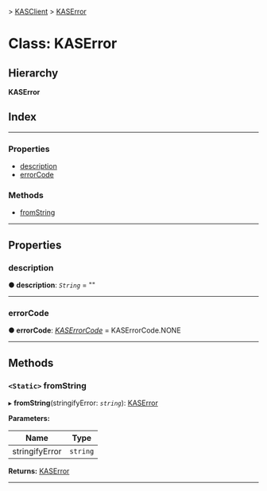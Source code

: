 [](../README.md) > [KASClient](../modules/kasclient.md) > [KASError](../classes/kasclient.kaserror.md)

# Class: KASError

## Hierarchy

**KASError**

## Index

---

### Properties

* [description](kasclient.kaserror.md#description)
* [errorCode](kasclient.kaserror.md#errorcode)

### Methods

* [fromString](kasclient.kaserror.md#fromstring)

---

## Properties

<a id="description"></a>

###  description

**● description**: *`String`* = ""

___
<a id="errorcode"></a>

###  errorCode

**● errorCode**: *[KASErrorCode](../enums/kasclient.kaserrorcode.md)* =  KASErrorCode.NONE

___

## Methods

<a id="fromstring"></a>

### `<Static>` fromString

▸ **fromString**(stringifyError: *`string`*): [KASError](kasclient.kaserror.md)

**Parameters:**

| Name | Type |
| ------ | ------ |
| stringifyError | `string` |

**Returns:** [KASError](kasclient.kaserror.md)

___

